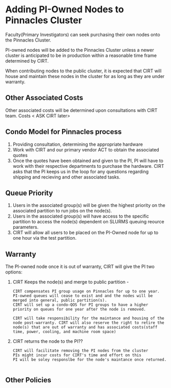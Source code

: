 # Adding PI-Owned Nodes to Pinnacles Cluster

Faculty(Primary Investigators) can seek purchasing their own nodes onto the Pinnacles Cluster. 

PI-owned nodes will be added to the Pinnacles Cluster unless a newer cluster is anticipated to be in production within a reasonable time frame determined by CIRT. 

When contributing nodes to the public cluster, it is expected that CIRT will house and maintain these nodes in the cluster for as long as they are under warranty.


## Other Associated Costs

Other associated costs will be determined upon consultations with CIRT team. Costs  < ASK CIRT later>


## Condo Model for Pinnacles process

1. Providing consultation, determining the appropriate hardware
2. Work with CIRT and our primary vendor ACT to obtain the associated quotes
3. Once the quotes have been obtained and given to the PI, PI will have to work with their respective departments to purchase the hardware. CIRT asks that the PI keeps us in the loop for any questions regarding shipping and recieving and other associated tasks. 

## Queue Priority

1. Users in the associated group(s) will be given the highest priority on the associated partition to run jobs on the node(s). 
2. Users in the associated group(s) will have access to the specific partition to access the node(s) dependent on SLURMS queuing reource parameters. 
3. CIRT will allow all users to be placed on the PI-Owned node for up to one hour via the test partition.

## Warranty

The PI-owned node once it is out of warranty, CIRT will give the PI two options: 

1. CIRT Keeps the node(s) and merge to public partition - 

    ``` 
    CIRT compensates PI group usage on Pinnacles for up to one year. 
    PI-owned queues will cease to exist and and the nodes will be merged into general, public partition(s).
    CIRT will set up a condo-QOS for PI groups to have a higher priority on queues for one year after the node is removed. 

    CIRT will take responsibility for the maintance and housing of the node post-warranty. CIRT will also reserve the right to retire the node(s) that are out of warranty and has associated costs(staff time, power, cooling, and machine room space)
    ```
2. CIRT returns the node to the PI?? 

    ```
    CIRT will facilitate removing the PI nodes from the cluster
    PIs might incur costs for CIRT's time and effort on this
    PI will be soley responslbe for the node's maintance once returned. 


    ```

## Other Policies 

